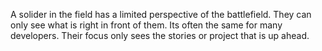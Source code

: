 A solider in the field has a limited perspective of the battlefield. They can only see what is right in front of them. 
Its often the same for many developers. Their focus only sees the stories or project that is up ahead.
